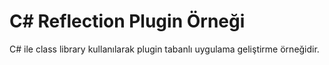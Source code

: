 C# Reflection Plugin Örneği
===============================

C# ile class library kullanılarak plugin tabanlı uygulama geliştirme örneğidir.

